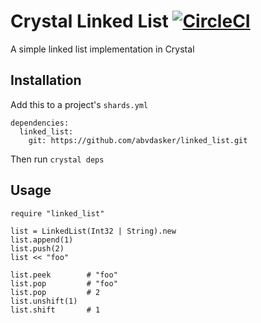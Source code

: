 # Crystal Linked List [![CircleCI](https://circleci.com/gh/abvdasker/crystal-linked-list.svg?style=svg)](https://circleci.com/gh/abvdasker/crystal-linked-list)

A simple linked list implementation in Crystal

## Installation

Add this to a project's `shards.yml`

```
dependencies:
  linked_list:
    git: https://github.com/abvdasker/linked_list.git
```
Then run `crystal deps`

## Usage
```
require "linked_list"

list = LinkedList(Int32 | String).new
list.append(1)
list.push(2)
list << "foo"

list.peek        # "foo"
list.pop         # "foo"
list.pop         # 2
list.unshift(1)
list.shift       # 1
```

